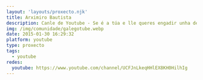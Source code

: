 ```yaml
---
layout: 'layouts/proxecto.njk'
title: Arximiro Bautista
description: Canle de Youtube - Se é a túa e lle queres engadir unha descripción e etiquetas, ponte en contacto con nós.
img: /img/comunidade/galegotube.webp
date: 2015-01-30 16:29:32
platform: youtube
type: proxecto
tags:
  - youtube
redes:
  youtube: https://www.youtube.com/channel/UCFJnLkeqHHlEX8KH0HilhIg
---
```


